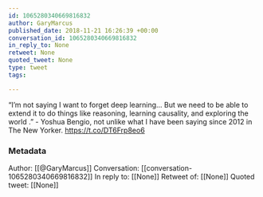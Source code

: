 ```yaml
---
id: 1065280340669816832
author: GaryMarcus
published_date: 2018-11-21 16:26:39 +00:00
conversation_id: 1065280340669816832
in_reply_to: None
retweet: None
quoted_tweet: None
type: tweet
tags:

---
```


“I’m not saying I want to forget deep learning... But we need to be able to extend it to do things like reasoning, learning causality, and exploring the world .” - Yoshua Bengio, not unlike what I have been saying since 2012 in The New Yorker. https://t.co/DT6Frp8eo6

### Metadata

Author: [[@GaryMarcus]]
Conversation: [[conversation-1065280340669816832]]
In reply to: [[None]]
Retweet of: [[None]]
Quoted tweet: [[None]]
